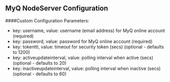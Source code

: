 ## MyQ  NodeServer Configuration

####Custom Configuration Parameters:
- key: username, value: username (email address) for MyQ online account (required)
- key: password, value: password for MyQ online account (required)
- key: tokenttl, value: timeout for security token (secs) (optional - defaults to 1200)
- key: activeupdateinterval, value: polling interval when active (secs) (optional - defaults to 20)
- key: inactiveupdateinterval, value: polling interval when inactive (secs) (optional - defaults to 60)